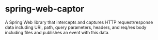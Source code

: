 # spring-web-captor
A Spring Web library that intercepts and captures HTTP request/response data including URI, path, query parameters, headers, and req/res body including files and publishes an event with this data.
